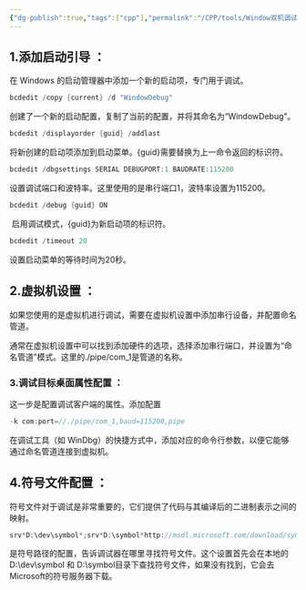 ```yaml
---
{"dg-publish":true,"tags":["cpp"],"permalink":"/CPP/tools/Window双机调试/","dgPassFrontmatter":true}
---
```



## 1.添加启动引导 ：

在 Windows 的启动管理器中添加一个新的启动项，专门用于调试。 

```cpp
​​​​bcdedit /copy {current} /d "WindowDebug"​​​​
```

创建了一个新的启动配置，复制了当前的配置，并将其命名为“WindowDebug”。

```cpp
bcdedit /displayorder {guid} /addlast​​​​
```
​
将新创建的启动项添加到启动菜单。​​​​{guid}​​​​需要替换为上一命令返回的标识符。  

```cpp
bcdedit /dbgsettings SERIAL DEBUGPORT:1 BAUDRATE:115200
```
​​​​​​​​
设置调试端口和波特率。这里使用的是串行端口1，波特率设置为115200。  

```cpp
bcdedit /debug {guid} ON​​​​
```
​​​​
启用调试模式，​​​​{guid}​​​​为新启动项的标识符。

```cpp
bcdedit /timeout 20​​​​
```

​​​​设置启动菜单的等待时间为20秒。  
## 2.虚拟机设置 ： 

如果您使用的是虚拟机进行调试，需要在虚拟机设置中添加串行设备，并配置命名管道。  

通常在虚拟机设置中可以找到添加硬件的选项，选择添加串行端口，并设置为“命名管道”模式。这里的​​​​./pipe/com_1​​​​是管道的名称。  
### 3.调试目标桌面属性配置 ： 

这一步是配置调试客户端的属性。添加配置 

```cpp
-k com:port=//./pipe/com_1,baud=115200,pipe
```
 
 在调试工具（如 WinDbg）的快捷方式中，添加对应的命令行参数，以便它能够通过命名管道连接到虚拟机。  
## 4.符号文件配置 ：

符号文件对于调试是非常重要的，它们提供了代码与其编译后的二进制表示之间的映射。  

```cpp
srv*D:\dev\symbol*;srv*D:\symbol*http://msdl.microsoft.com/download/symbols​​​​ 
```

​​​​是符号路径的配置，告诉调试器在哪里寻找符号文件。这个设置首先会在本地的 ​​​​D:\dev\symbol​​​​ 和 ​​​​D:\symbol​​​​ 目录下查找符号文件，如果没有找到，它会去Microsoft的符号服务器下载。